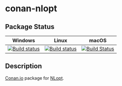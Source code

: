 # conan-nlopt

## Package Status

| Windows | Linux | macOS |
|:-------:|:-----:|:-----:|
|[![Build status](https://ci.appveyor.com/api/projects/status/kayi3eev3gx6j6at/branch/testing%2F2.6.1?svg=true)](https://ci.appveyor.com/project/SpaceIm/conan-nlopt)|[![Build status](https://github.com/SpaceIm/conan-nlopt/workflows/.github/workflows/conan.yml/badge.svg?branch=testing%2F2.6.1)](https://github.com/SpaceIm/conan-nlopt/actions?query=branch%3Atesting%2F2.6.1)|[![Build Status](https://travis-ci.com/SpaceIm/conan-nlopt.svg?branch=testing%2F2.6.1)](https://travis-ci.com/SpaceIm/conan-nlopt)|

## Description

[Conan.io](https://conan.io) package for [NLopt](https://github.com/stevengj/nlopt).
